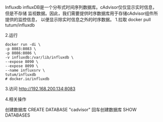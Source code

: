 Influxdb
	influxDB是一个分布式时间序列数据库。cAdvisor仅仅显示实时信息，但是不存储
	监视数据。因此，我们需要提供时序数据库用于存储cAdvisor组件所提供的监控信息，
	以便显示除实时信息之外的时序数据。
1.拉取
docker pull tutum/influxdb

2.运行

```shell
docker run -di \
-p 8083:8083 \
-p 8086:8086 \
-v influxdb:/var/lib/influxdb \
--expose 8090 \
--expose 8099 \
--name influxsrv \
tutum/influxdb 
# docker.io/influxdb
```

3.访问
http://192.168.200.134:8083

4.相关操作

创建数据库
CREATE DATABASE "cadvisor"
回车创建数据库
SHOW DATABASES
